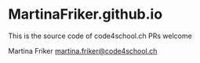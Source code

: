 # MartinaFriker.github.io

This is the source code of code4school.ch PRs welcome

Martina Friker
martina.friker@code4school.ch
